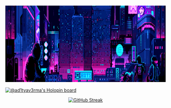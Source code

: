 <!--
**ad1tya-v3rma/ad1tya-v3rma** is a ✨ _special_ ✨ repository because its `README.md` (this file) appears on your GitHub profile.

Here are some ideas to get you started:

- 🔭 I’m currently working on ...
- 🌱 I’m currently learning ...
- 👯 I’m looking to collaborate on ...
- 🤔 I’m looking for help with ...
- 💬 Ask me about ...
- 📫 How to reach me: ...
- 😄 Pronouns: ...
- ⚡ Fun fact: ...
-->

<p align="center">
  <img src="https://github.com/Manish-Kumar-Vats/Manish-Kumar-Vats/blob/main/images/cover4.gif" height="240"/>
</p>

[![@ad1tyav3rma's Holopin board](https://holopin.me/ad1tyav3rma)](https://holopin.io/@ad1tyav3rma)
<div align = "center">
<a href="https://git.io/streak-stats"><img src="https://github-readme-streak-stats.herokuapp.com?user=ad1tya-v3rma&theme=dark&hide_border=true" alt="GitHub Streak" /></a>
</div>
